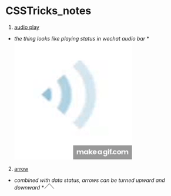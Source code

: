 # CSSTricks_notes

1. [audio play](/audio_playing.html)
  * *the thing looks like playing status in wechat audio bar*
  *![audio play text](/img/audio_playing.gif)
  
2. [arrow](https://github.com/xrlu0929/CSSTricks_notes/blob/master/arrow_up_and_down.css)
  * *combined with data status, arrows can be turned upward and downward*
  *![arrow](/img/arrow.png)
